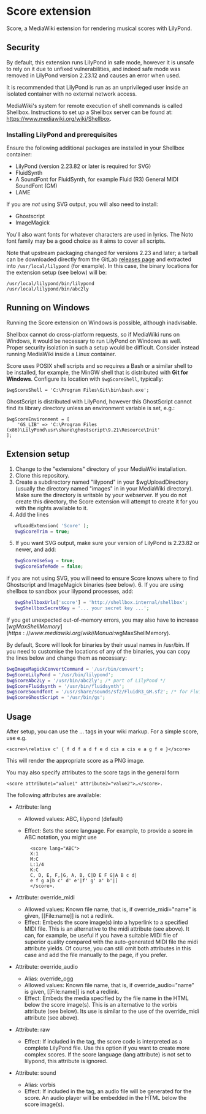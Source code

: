 # Score extension

Score, a MediaWiki extension for rendering musical scores with LilyPond.

## Security

By default, this extension runs LilyPond in safe mode, however it is unsafe to
rely on it due to unfixed vulnerabilities, and indeed safe mode was removed in
LilyPond version 2.23.12 and causes an error when used.

It is recommended that LilyPond is run as an unprivileged user inside an
isolated container with no external network access.

MediaWiki's system for remote execution of shell commands is called Shellbox.
Instructions to set up a Shellbox server can be found at:
<https://www.mediawiki.org/wiki/Shellbox>.


### Installing LilyPond and prerequisites

Ensure the following additional packages are installed in your Shellbox container:

* LilyPond (version 2.23.82 or later is required for SVG)
* FluidSynth
* A SoundFont for FluidSynth, for example Fluid (R3) General MIDI SoundFont (GM)
* LAME

If you are *not* using SVG output, you will also need to install:

* Ghostscript
* ImageMagick

You'll also want fonts for whatever characters are used in lyrics. The Noto
font family may be a good choice as it aims to cover all scripts.

Note that upstream packaging changed for versions 2.23 and later; a tarball
can be downloaded directly from the GitLab
[releases page](https://gitlab.com/lilypond/lilypond/-/releases) and extracted
into `/usr/local/lilypond` (for example). In this case, the binary locations for
the extension setup (see below) will be:
```
/usr/local/lilypond/bin/lilypond
/usr/local/lilypond/bin/abc2ly
```

## Running on Windows

Running the Score extension on Windows is possible, although inadvisable.

Shellbox cannot do cross-platform requests, so if MediaWiki runs on Windows, it
would be necessary to run LilyPond on Windows as well. Proper security isolation
in such a setup would be difficult. Consider instead running MediaWiki inside a
Linux container.

Score uses POSIX shell scripts and so requires a Bash or a similar shell to
be installed, for example, the MinGW shell that is distributed with **Git for Windows**.
Configure its location with `$wgScoreShell`, typically:

```
$wgScoreShell = 'C:\Program Files\Git\bin\bash.exe';
```

GhostScript is distributed with LilyPond, however this GhostScript cannot find
its library directory unless an environment variable is set, e.g.:

```
$wgScoreEnvironment = [
	'GS_LIB' => 'C:\Program Files (x86)\LilyPond\usr\share\ghostscript\9.21\Resource\Init'
];
```

## Extension setup

1. Change to the "extensions" directory of your MediaWiki installation.
2. Clone this repository.
3. Create a subdirectory named "lilypond" in your $wgUploadDirectory (usually
   the directory named "images" in in your MediaWiki directory). Make sure
   the directory is writable by your webserver. If you do not create this
   directory, the Score extension will attempt to create it for you with the
   rights available to it.
4. Add the lines
```php
   wfLoadExtension( 'Score' );
   $wgScoreTrim = true;
```
5. If you want SVG output, make sure your version of LilyPond is 2.23.82 or
   newer, and add:
```php
   $wgScoreUseSvg = true;
   $wgScoreSafeMode = false;
```
   if you are not using SVG, you will need to ensure Score knows where to find
   Ghostscript and ImageMagick binaries (see below).
6. If you are using shellbox to sandbox your lilypond processes, add:
```php
   $wgShellboxUrls['score'] = 'http://shellbox.internal/shellbox';
   $wgShellboxSecretKey = '... your secret key ...';
```

If you get unexpected out-of-memory errors, you may also have to increase
[$wgMaxShellMemory](https://www.mediawiki.org/wiki/Manual:$wgMaxShellMemory).

By default, Score will look for binaries by their usual names in /usr/bin. If
you need to customise the locations of any of the binaries, you can copy the
lines below and change them as necessary:

```php
$wgImageMagickConvertCommand = '/usr/bin/convert';
$wgScoreLilyPond = '/usr/bin/lilypond';
$wgScoreAbc2Ly = '/usr/bin/abc2ly'; /* part of LilyPond */
$wgScoreFluidsynth = '/usr/bin/fluidsynth';
$wgScoreSoundfont = '/usr/share/sounds/sf2/FluidR3_GM.sf2'; /* for FluidSynth */
$wgScoreGhostScript = '/usr/bin/gs';
```

## Usage

After setup, you can use the <score>…</score> tags in your wiki markup.
For a simple score, use e.g.

```
<score>\relative c' { f d f a d f e d cis a cis e a g f e }</score>
```

This will render the appropriate score as a PNG image.

You may also specify attributes to the score tags in the general form

```
<score attribute1="value1" attribute2="value2">…</score>.
```

The following attributes are available:

* Attribute: lang
  - Allowed values: ABC, lilypond (default)
  - Effect: Sets the score language. For example, to provide a score in ABC
          notation, you might use

          <score lang="ABC">
          X:1
          M:C
          L:1/4
          K:C
          C, D, E, F,|G, A, B, C|D E F G|A B c d|
          e f g a|b c' d' e'|f' g' a' b'|]
          </score>.

* Attribute: override_midi
  - Allowed values: Known file name, that is, if override_midi="name" is given,
                  [[File:name]] is not a redlink.
  - Effect: Embeds the score image(s) into a hyperlink to a specified MIDI file.
          This is an alternative to the midi attribute (see above). It can, for
          example, be useful if you have a suitable MIDI file of superior
          quality compared with the auto-generated MIDI file the midi attribute
          yields. Of course, you can still omit both attributes in this case and
          add the file manually to the page, if you prefer.

* Attribute: override_audio
  - Alias: override_ogg
  - Allowed values: Known file name, that is, if override_audio="name" is given,
                  [[File:name]] is not a redlink.
  - Effect: Embeds the media specified by the file name in the HTML below the
          score image(s). This is an alternative to the vorbis attribute (see
          below). Its use is similar to the use of the override_midi attribute
          (see above).

* Attribute: raw
  - Effect: If included in the tag, the score code is interpreted as a complete
          LilyPond file. Use this option if you want to create more complex
          scores. If the score language (lang attribute) is not set to
          lilypond, this attribute is ignored.

* Attribute: sound
  - Alias: vorbis
  - Effect: If included in the tag, an audio file will be generated for the
          score. An audio player will be embedded in the HTML below
          the score image(s).
